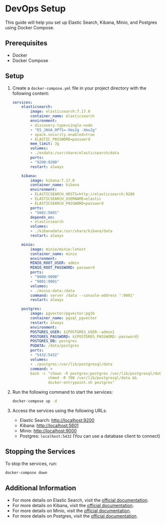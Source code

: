 # DevOps Setup

This guide will help you set up Elastic Search, Kibana, Minio, and Postgres using Docker Compose.

## Prerequisites

- Docker
- Docker Compose

## Setup

1. Create a `docker-compose.yml` file in your project directory with the following content:

    ```yaml
    services:
        elasticsearch:
            image: elasticsearch:7.17.0
            container_name: elasticsearch
            environment:
            - discovery.type=single-node
            - "ES_JAVA_OPTS=-Xms2g -Xmx2g"
            - xpack.security.enabled=true
            - ELASTIC_PASSWORD=password
            mem_limit: 3g
            volumes:
            - ./esdata:/usr/share/elasticsearch/data
            ports:
            - "9200:9200"
            restart: always

        kibana:
            image: kibana:7.17.0
            container_name: kibana
            environment:
            - ELASTICSEARCH_HOSTS=http://elasticsearch:9200
            - ELASTICSEARCH_USERNAME=elastic
            - ELASTICSEARCH_PASSWORD=password
            ports:
            - "5601:5601"
            depends_on:
            - elasticsearch
            volumes:
            - ./kibanadata:/usr/share/kibana/data
            restart: always

        minio:
            image: minio/minio:latest
            container_name: minio
            environment:
            MINIO_ROOT_USER: admin
            MINIO_ROOT_PASSWORD: password
            ports:
            - "9000:9000"
            - "9001:9001"
            volumes:
            - ./minio-data:/data
            command: server /data --console-address ":9001"
            restart: always

        postgres:
            image: pgvector/pgvector:pg16
            container_name: pgsql_pgvector
            restart: always
            environment:
            POSTGRES_USER: ${POSTGRES_USER:-admin}     
            POSTGRES_PASSWORD: ${POSTGRES_PASSWORD:-password} 
            POSTGRES_DB: postgres         
            PGDATA: /data/postgres
            ports:
            - "5432:5432"                
            volumes:
            - ./postgres:/var/lib/postgresql/data 
            command: >
            bash -c "chown -R postgres:postgres /var/lib/postgresql/data &&
                    chmod -R 700 /var/lib/postgresql/data &&
                    docker-entrypoint.sh postgres"
    ```

2. Run the following command to start the services:

    ```sh
    docker-compose up -d
    ```

3. Access the services using the following URLs:
    - Elastic Search: [http://localhost:9200](http://localhost:9200)
    - Kibana: [http://localhost:5601](http://localhost:5601)
    - Minio: [http://localhost:9000](http://localhost:9000)
    - Postgres: `localhost:5432` (You can use a database client to connect)

## Stopping the Services

To stop the services, run:

```sh
docker-compose down
```

## Additional Information

- For more details on Elastic Search, visit the [official documentation](https://www.elastic.co/guide/en/elasticsearch/reference/current/index.html).
- For more details on Kibana, visit the [official documentation](https://www.elastic.co/guide/en/kibana/current/index.html).
- For more details on Minio, visit the [official documentation](https://docs.min.io/).
- For more details on Postgres, visit the [official documentation](https://www.postgresql.org/docs/).
